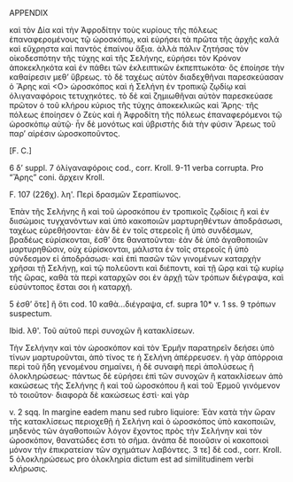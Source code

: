 APPENDIX

καὶ τὸν Δία καὶ τὴν Ἀφροδίτην τοὺς κυρίους τῆς πόλεως ἐπαναφερομένους τῷ ὡροσκόπῳ, καὶ εὑρήσει τὰ πρῶτα τῆς ἀρχῆς καλά καὶ εὔχρηστα καὶ παντὸς ἐπαίνου ἄξια. ἀλλὰ πάλιν ζητήσας τὸν οἰκοδεσπότην τῆς τύχης καὶ τῆς Σελήνης, εὑρήσει τὸν Κρόνον ἀποκεκληκότα καὶ ἐν πάθει τῶν ἐκλειπτικῶν ἐκπεπτωκότα· ὃς ἐποίησε τὴν καθαίρεσιν μεθ’ ὕβρεως. τὸ δὲ ταχέως αὐτὸν διαδεχθῆναι παρεσκεύασαν ὁ Ἄρης καὶ <Ο> ὡροσκόπος καὶ ἡ Σελήνη ἐν τροπικῷ ζῳδίῳ καὶ ὀλιγαναφόροις τετυχηκότες. τὸ δὲ καὶ ζημιωθῆναι αὐτὸν παρεσκεύασε πρῶτον ὁ τοῦ κλήρου κύριος τῆς τύχης ἀποκεκλικῶς καὶ Ἄρης· τῆς πόλεως ἐποίησεν ὁ Ζεὺς καὶ ἡ Ἀφροδίτη τῆς πόλεως ἐπαναφερόμενοι τῷ ὡροσκόπῳ αὐτῷ· ἦν δὲ μονότως καὶ ὑβριστὴς διὰ τὴν φύσιν Ἄρεως τοῦ παρ’ αἱρέσιν ὡροσκοποῦντος.

[F. C.]

6 δʼ suppl. 7 ὀλίγαναφόροις cod., corr. Kroll. 9-11 verba corrupta. Pro “Ἄρης” coni. ἄρχειν Kroll.

F. 107 (226χ). λη'. Περὶ δρασμῶν Σεραπίωνος.

Ἐπὰν τῆς Σελήνης ἢ καὶ τοῦ ὡροσκόπου ἐν τροπικοῖς ζῳδίοις ἢ καὶ ἐν διισώμοις τυγχανόντων καὶ ὑπὸ κακοποιῶν μαρτυρηθέντων ἀποδράσωσι, ταχέως εὑρεθήσονται· ἐὰν δὲ ἐν τοῖς στερεοῖς ἢ ὑπὸ συνδέσμων, βραδέως εὑρίσκονται, ἔσθ’ ὅτε θανατοῦνται· ἐὰν δὲ ὑπὸ ἀγαθοποιῶν μαρτυρηθῶσιν, οὐχ εὑρίσκονται, μάλιστα ἐν τοῖς στερεοῖς ἢ ὑπὸ σύνδεσμον εἰ ἀποδράσωσι· καὶ ἐπὶ πασῶν τῶν γινομένων καταρχὴν χρῆσαι τῇ Σελήνῃ, καὶ τῷ πολεῦοντι καὶ διέποντι, καὶ τῇ ὥρᾳ καὶ τῷ κυρίῳ τῆς ὥρας, καθὰ τὰ περὶ καταρχῶν σοι ἐν ἀρχῇ τῶν τρόπων διέγραψα, καὶ εὐσύντοπος ἔσται σοι ἡ καταρχή.

5 ἐσθ’ ὅτε] ἢ ὅτι cod. 10 καθὰ...διέγραψα, cf. supra 10* v. 1 ss. 9 τρόπων suspectum.

Ibid. λθ'. Τοῦ αὐτοῦ περὶ συνοχῶν ἢ κατακλίσεων.

Τὴν Σελήνην καὶ τὸν ὡροσκόπον καὶ τὸν Ἑρμῆν παρατηρεῖν δεήσει ὑπὸ τίνων μαρτυροῦνται, ἀπὸ τίνος τε ἡ Σελήνη ἀπέρρευσεν. ἡ γὰρ ἀπόρροια περὶ τοῦ ἤδη γενομένου σημαίνει, ἡ δὲ συναφὴ περὶ ἀπολύσεως ἢ ὁλοκληρώσεως· πάντως δὲ εὑρήσει ἐπὶ τῶν συνοχῶν ἢ κατακλίσεων ἀπὸ κακώσεως τῆς Σελήνης ἢ καὶ τοῦ ὡροσκόπου ἢ καὶ τοῦ Ἑρμοῦ γινόμενον τὸ τοιοῦτον· διαφορὰ δὲ κακώσεως ἐστὶ· καὶ γὰρ

v. 2 sqq. In margine eadem manu sed rubro liquiore: Ἐὰν κατὰ τὴν ὥραν τῆς κατακλίσεως περιοχεθῇ ἡ Σελήνη καὶ ὁ ὡροσκόπος ὑπὸ κακοποιῶν, μηδενὸς τῶν ἀγαθοποιῶν λόγον ἔχοντος πρὸς τὴν Σελήνην καὶ τὸν ὡροσκόπον, θανατώδες ἐστι τὸ σῆμα. ἀνάπα δὲ ποιοῦσιν οἱ κακοποιοὶ μόνον τὴν ἐπικρατείαν τῶν σχημάτων λαβόντες. 3 τε] δὲ cod., corr. Kroll. 5 ὁλοκληρώσεως pro ὁλοκληρία dictum est ad similitudinem verbi κλήρωσις.